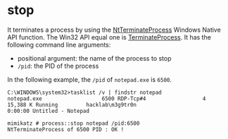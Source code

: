 # stop

It terminates a process by using the [NtTerminateProcess](https://www.geoffchappell.com/studies/windows/win32/ntdll/api/native.htm) Windows Native API function. The Win32 API equal one is [TerminateProcess](https://docs.microsoft.com/en-us/windows/win32/api/processthreadsapi/nf-processthreadsapi-terminateprocess). It has the following command line arguments:

* positional argument: the name of the process to stop
* `/pid`: the PID of the process

In the following example, the `/pid` of `notepad.exe` is `6500`_._

```text
C:\WINDOWS\system32>tasklist /v | findstr notepad
notepad.exe                   6500 RDP-Tcp#4                  4     15,388 K Running         hacklab\m3g9tr0n                                        0:00:00 Untitled - Notepad
```

```text
mimikatz # process::stop notepad /pid:6500
NtTerminateProcess of 6500 PID : OK !
```

